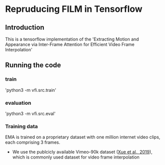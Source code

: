 # Repruducing FILM in Tensorflow

## Introduction
This is a tensorflow implementation of the 'Extracting Motion and Appearance via Inter-Frame Attention for Efficient Video Frame Interpolation'

## Running the code

### train 
'python3 -m vfi.src.train'

### evaluation
'python3 -m vfi.src.eval'

### Training data
EMA is trained on a proprietary dataset with one million internet video clips, each comprising 3 frames.

- We use the publcicly available Vimeo-90k dataset ([Xue et al., 2019](https://arxiv.org/abs/1711.09078)), which is commonly used dataset for video frame interpolation

